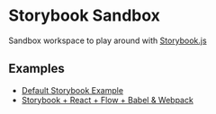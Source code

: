 # Storybook Sandbox

Sandbox workspace to play around with [Storybook.js](https://storybook.js.org/)

## Examples

- [Default Storybook Example](examples/default-react-example/README.md)
- [Storybook + React + Flow + Babel & Webpack](examples/with-react-flow-webpack/README.md)
